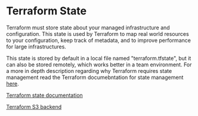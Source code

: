 # Terraform State

Terraform must store state about your managed infrastructure and configuration. This state is used by Terraform to map real world resources to your configuration, keep track of metadata, and to improve performance for large infrastructures.

This state is stored by default in a local file named "terraform.tfstate", but it can also be stored remotely, which works better in a team environment. For a more in depth description regarding why Terraform requires state management read the Terraform documebntation for state management [here](https://www.terraform.io/docs/state/purpose.html).

[Terraform state documentation](https://www.terraform.io/docs/state/index.html)

[Terraform S3 backend](https://www.terraform.io/docs/backends/types/s3.html)
